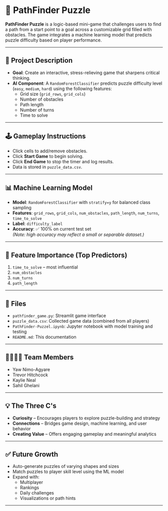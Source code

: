# 🧠 PathFinder Puzzle

**PathFinder Puzzle** is a logic-based mini-game that challenges users to find a path from a start point to a goal across a customizable grid filled with obstacles. The game integrates a machine learning model that predicts puzzle difficulty based on player performance.

---

## 🚀 Project Description

- **Goal**: Create an interactive, stress-relieving game that sharpens critical thinking.
- **AI Component**: A `RandomForestClassifier` predicts puzzle difficulty level (`easy`, `medium`, `hard`) using the following features:
  - Grid size (`grid_rows`, `grid_cols`)
  - Number of obstacles
  - Path length
  - Number of turns
  - Time to solve

---

## 🕹️ Gameplay Instructions

- Click cells to add/remove obstacles.
- Click **Start Game** to begin solving.
- Click **End Game** to stop the timer and log results.
- Data is stored in `puzzle_data.csv`.

---

## 📊 Machine Learning Model

- **Model**: `RandomForestClassifier` with `stratify=y` for balanced class sampling
- **Features**: `grid_rows`, `grid_cols`, `num_obstacles`, `path_length`, `num_turns`, `time_to_solve`
- **Label**: `difficulty_label`
- **Accuracy**: ✅ 100% on current test set  
  *(Note: high accuracy may reflect a small or separable dataset.)*

---

## 📌 Feature Importance (Top Predictors)

1. `time_to_solve` – most influential  
2. `num_obstacles`  
3. `num_turns`  
4. `path_length`  

---

## 📂 Files

- `pathfinder_game.py`: Streamlit game interface
- `puzzle_data.csv`: Collected game data (combined from all players)
- `PathFinder-Puzzel.ipynb`: Jupyter notebook with model training and testing
- `README.md`: This documentation

---

## 👨‍👩‍👧‍👦 Team Members

- Yaw Nimo-Agyare  
- Trevor Hitchcock  
- Kaylie Neal  
- Sahil Ghelani  

---

## 💡 The Three C's

- **Curiosity** – Encourages players to explore puzzle-building and strategy  
- **Connections** – Bridges game design, machine learning, and user behavior  
- **Creating Value** – Offers engaging gameplay and meaningful analytics

---

## ✅ Future Growth

- Auto-generate puzzles of varying shapes and sizes  
- Match puzzles to player skill level using the ML model  
- Expand with:
  - Multiplayer
  - Rankings
  - Daily challenges
  - Visualizations or path hints

---
